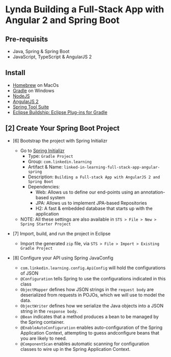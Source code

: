 # Lynda Building a Full-Stack App with Angular 2 and Spring Boot

## Pre-requisits
- Java, Spring & Spring Boot
- JavaScript, TypeScript & AngularJS 2


## Install
- [Homebrew](https://brew.sh/) on MacOs
- [Gradle](https://gradle.org/install/) on Windows
- [NodeJS](https://nodejs.org/en/)
- [AngularJS 2](https://angular.io/guide/quickstart#step-1-install-the-angular-cli)
- [Spring Tool Suite](https://spring.io/tools3/sts/all)
- [Eclipse Buildship: Eclipse Plug-ins for Gradle](https://projects.eclipse.org/projects/tools.buildship)

## [2] Create Your Spring Boot Project
- [6] Bootstrap the project with Spring Initializr
	- Go to [Spring Initializr](https://start.spring.io/)
		- Type: `Gradle Project`
		- Group: `com.linkedin.learning`
		- Artifact & Name: `linked-in-learning-full-stack-app-angular-spring`
		- Description: `Building a Full-stack App with AngularJS 2 and Spring Boot`
		- Dependencies: 
			- Web: Allows us to define our end-points using an annotation-based system
			- JPA: Allows us to implement JPA-based Repositories
			- H2: A fast & embedded database that starts up with the application
	- NOTE: All these settings are also available in `STS > File > New > Spring Starter Project`

- [7] Import, build, and run the project in Eclipse
	- Import the generated `zip` file, via `STS > File > Import > Existing Gradle Project`

- [8] Configure your API using Spring JavaConfig
	- `com.linkedin.learning.config.ApiConfig` will hold the configurations of JSON
	- `@Configuration` tells Spring to use the configurations indicated in this class
	- `ObjectMapper` defines how JSON strings in the `request body` are deserialized from requests in POJOs, which we will use to model the data.
	- `ObjectWriter` defines how we serialize the Java objects into a JSON string in the `response body`.
	- `@Bean` indicates that a method produces a bean to be managed by the Spring container.
	- `@EnableAutoConfiguration` enables auto-configuration of the Spring Application Context, attempting to guess andconfigure beans that you are likely to need.
	- `@ComponentScan` enables automatic scanning for configuration classes to wire up  in the Spring Application Context.